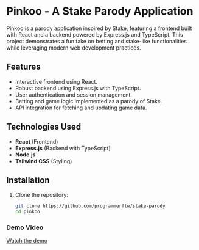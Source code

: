 # Pinkoo - A Stake Parody Application

Pinkoo is a parody application inspired by Stake, featuring a frontend built with React and a backend powered by Express.js and TypeScript. This project demonstrates a fun take on betting and stake-like functionalities while leveraging modern web development practices.

## Features
- Interactive frontend using React.
- Robust backend using Express.js with TypeScript.
- User authentication and session management.
- Betting and game logic implemented as a parody of Stake.
- API integration for fetching and updating game data.

## Technologies Used
- **React** (Frontend)
- **Express.js** (Backend with TypeScript)
- **Node.js**
- **Tailwind CSS** (Styling)

## Installation
1. Clone the repository:
   ```bash
   git clone https://github.com/programmerftw/stake-parody
   cd pinkoo


### Demo Video

[Watch the demo](./assets/plinkoo.mp4)
